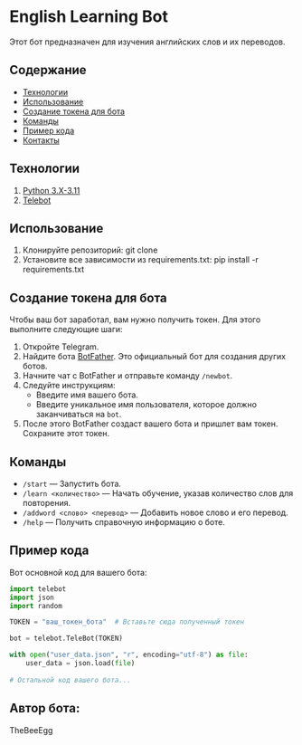 # English Learning Bot
Этот бот предназначен для изучения английских слов и их переводов.

## Содержание
- [Технологии](#технологии)
- [Использование](#использование)
- [Создание токена для бота](#создание-токена-для-бота)
- [Команды](#команды)
- [Пример кода](#пример-кода)
- [Контакты](#контакты)

## Технологии
1. [Python 3.X-3.11](https://www.python.org/)  
2. [Telebot](https://pytba.readthedocs.io/ru/latest/)  


## Использование
1. Клонируйте репозиторий: git clone <url>
2. Установите все зависимости из requirements.txt: pip install -r requirements.txt

## Создание токена для бота 
Чтобы ваш бот заработал, вам нужно получить токен. Для этого выполните следующие шаги:

1. Откройте Telegram.
2. Найдите бота [BotFather](https://t.me/botfather). Это официальный бот для создания других ботов.
3. Начните чат с BotFather и отправьте команду `/newbot`.
4. Следуйте инструкциям:
   - Введите имя вашего бота.
   - Введите уникальное имя пользователя, которое должно заканчиваться на `bot`.
5. После этого BotFather создаст вашего бота и пришлет вам токен. Сохраните этот токен.

## Команды
- `/start` — Запустить бота.
- `/learn <количество>` — Начать обучение, указав количество слов для повторения.
- `/addword <слово> <перевод>` — Добавить новое слово и его перевод.
- `/help` — Получить справочную информацию о боте.

## Пример кода

Вот основной код для вашего бота:

```python
import telebot
import json
import random

TOKEN = "ваш_токен_бота"  # Вставьте сюда полученный токен

bot = telebot.TeleBot(TOKEN)

with open("user_data.json", "r", encoding="utf-8") as file:
    user_data = json.load(file)
    
# Остальной код вашего бота...
```

## Автор бота:
   TheBeeEgg
